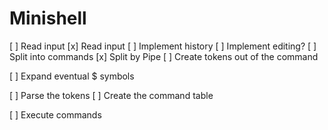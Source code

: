 # Minishell
[ ] Read input
	[x] Read input
	[ ] Implement history
	[ ] Implement editing?
[ ] Split into commands
	[x] Split by Pipe
[ ] Create tokens out of the command

[ ] Expand eventual $ symbols

[ ] Parse the tokens
	[ ] Create the command table

[ ] Execute commands
